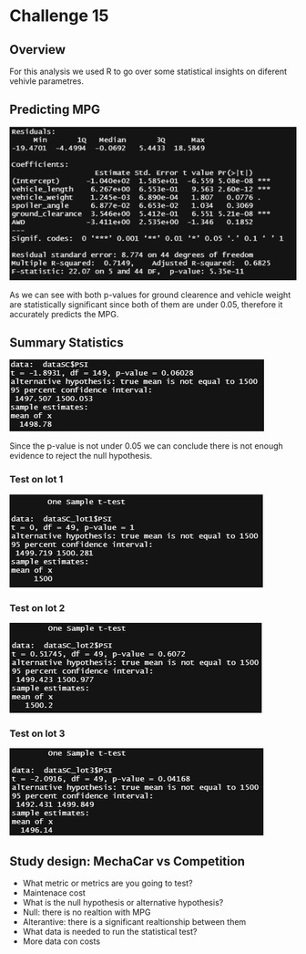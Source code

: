 # Challenge 15

## Overview
For this analysis we used R to go over some statistical insights on diferent vehivle parametres.

## Predicting MPG

![linear regresion](images/img1.PNG)

As we can see with both p-values for ground clearence and vehicle weight are statistically significant since both of them are under 0.05, therefore it accurately predicts the MPG.

## Summary Statistics

![overall test](images/img2.PNG)

Since the p-value is not under 0.05 we can conclude there is not enough evidence to reject the null hypothesis.

### Test on lot 1

![test lot 1](images/img3.PNG)

### Test on lot 2

![test lot 2](images/img4.PNG)

### Test on lot 3

![test lot 3](images/img5.PNG)

## Study design: MechaCar vs Competition
- What metric or metrics are you going to test?
-   Maintenace cost
- What is the null hypothesis or alternative hypothesis?
-   Null: there is no realtion with MPG
-   Alterantive: there is a significant realtionship between them 
- What data is needed to run the statistical test?
-   More data con costs
